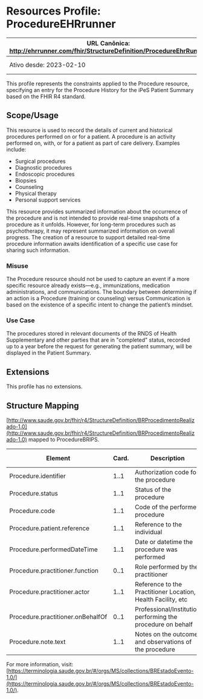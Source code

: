 # Resources Profile: ProcedureEHRrunner
| URL Canônica: http://ehrrunner.com/fhir/StructureDefinition/ProcedureEhrRunner | Versão: 1.0 |
|------------------------------------------------------------------------------------------------|-------------|
| Ativo desde: 2023-02-10                                                                        | Nome computável: ProcedureEhrruner |


This profile represents the constraints applied to the Procedure resource, specifying an entry for the Procedure History for the iPeS Patient Summary based on the FHIR R4 standard.

## Scope/Usage

This resource is used to record the details of current and historical procedures performed on or for a patient. A procedure is an activity performed on, with, or for a patient as part of care delivery. Examples include:

- Surgical procedures
- Diagnostic procedures
- Endoscopic procedures
- Biopsies
- Counseling
- Physical therapy
- Personal support services

This resource provides summarized information about the occurrence of the procedure and is not intended to provide real-time snapshots of a procedure as it unfolds. However, for long-term procedures such as psychotherapy, it may represent summarized information on overall progress. The creation of a resource to support detailed real-time procedure information awaits identification of a specific use case for sharing such information.

### Misuse

The Procedure resource should not be used to capture an event if a more specific resource already exists—e.g., immunizations, medication administrations, and communications. The boundary between determining if an action is a Procedure (training or counseling) versus Communication is based on the existence of a specific intent to change the patient’s mindset.

### Use Case

The procedures stored in relevant documents of the RNDS of Health Supplementary and other parties that are in "completed" status, recorded up to a year before the request for generating the patient summary, will be displayed in the Patient Summary.

## Extensions

This profile has no extensions.

## Structure Mapping

[http://www.saude.gov.br/fhir/r4/StructureDefinition/BRProcedimentoRealizado-1.0](http://www.saude.gov.br/fhir/r4/StructureDefinition/BRProcedimentoRealizado-1.0) mapped to ProcedureBRIPS.

| **Element**                         | **Card.** | **Description**                                             | **Domain**                            | **Mapping (FHIRPath)**     | **Note** |
|-------------------------------------|-----------|-------------------------------------------------------------|---------------------------------------|----------------------------|----------|
| Procedure.identifier                | 1..1      | Authorization code for the procedure                         | BRTipoIdentificadorProcedimento-1.0   | Fixed at ‘AUTH’             |          |
| Procedure.status                    | 1..1      | Status of the procedure                                      | BREstadoEvento-1.0                   |                            |          |
| Procedure.code                      | 1..1      | Code of the performed procedure                              | BRProcedimentosNacionais-1.0          |                            |          |
| Procedure.patient.reference         | 1..1      | Reference to the individual                                  | Reference:Patient                    |                            |          |
| Procedure.performedDateTime         | 1..1      | Date or datetime the procedure was performed                 |                                       |                            |          |
| Procedure.practitioner.function     | 0..1      | Role performed by the practitioner                           | BROcupacao-1.0                       |                            |          |
| Procedure.practitioner.actor        | 1..1      | Reference to the Practitioner Location, Health Facility, etc |                                       |                            |          |
| Procedure.practitioner.onBehalfOf   | 0..1      | Professional/Institution performing the procedure on behalf  |                                       |                            |          |
| Procedure.note.text                 | 1..1      | Notes on the outcome and observations of the procedure       |                                       |                            |          |

For more information, visit: [https://terminologia.saude.gov.br/#/orgs/MS/collections/BREstadoEvento-1.0/](https://terminologia.saude.gov.br/#/orgs/MS/collections/BREstadoEvento-1.0/).
